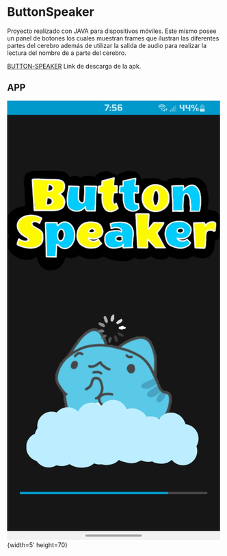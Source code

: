 # ButtonSpeaker
Proyecto realizado con JAVA para dispositivos móviles. Este mismo posee un panel de 
botones los cuales muestran frames que ilustran las diferentes partes del cerebro además de 
utilizar la salida de audio para realizar la lectura del nombre de a parte del cerebro. 

[BUTTON-SPEAKER](https://drive.google.com/file/d/1H8f5m8fhtN0oYzn9PWsqaMNfvfJMiP71/view?usp=share_link) Link de descarga de la apk.

## APP
![texto_alternativo](/ImagesReadme/Carga.jpg){width=5' height=70}

